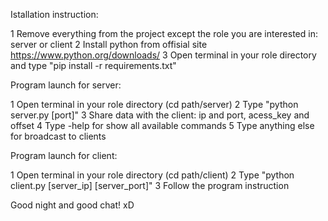 Istallation instruction:

1 Remove everything from the project except the role you are interested in: server or client
2 Install python from offisial site https://www.python.org/downloads/
3 Open terminal in your role directory and type "pip install -r requirements.txt"



Program launch for server:

1 Open terminal in your role directory (cd path/server)
2 Type "python server.py [port]"
3 Share data with the client: ip and port, acess_key and offset
4 Type -help for show all available commands
5 Type anything else for broadcast to clients


Program launch for client:

1 Open terminal in your role directory (cd path/client)
2 Type "python client.py [server_ip] [server_port]"
3 Follow the program instruction

Good night and good chat! xD
